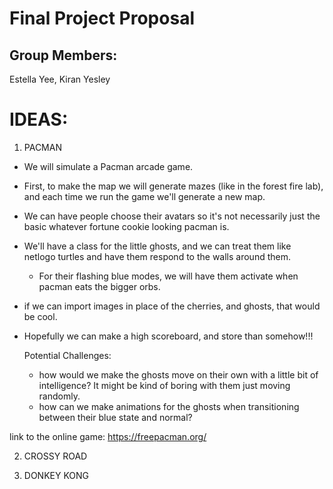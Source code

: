 # Final Project Proposal

## Group Members:

Estella Yee, Kiran Yesley        
# IDEAS:

1. PACMAN
- We will simulate a Pacman arcade game.
- First, to make the map we will generate mazes (like in the forest fire lab), and each time we run the game we'll generate a new map.
- We can have people choose their avatars so it's not necessarily just the basic whatever fortune cookie looking pacman is.
- We'll have a class for the little ghosts, and we can treat them like netlogo turtles and have them respond to the walls around them.
  - For their flashing blue modes, we will have them activate when pacman eats the bigger orbs.
- if we can import images in place of the cherries, and ghosts, that would be cool.
- Hopefully we can make a high scoreboard, and store than somehow!!! 

  Potential Challenges:
    - how would we make the ghosts move on their own with a little bit of intelligence? It might be kind of boring with them just moving randomly.  
    - how can we make animations for the ghosts when transitioning between their blue state and normal?

 link to the online game: https://freepacman.org/

2. CROSSY ROAD


3. DONKEY KONG
